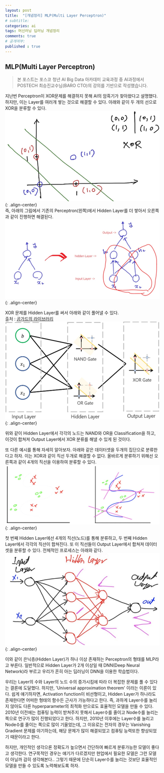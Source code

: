 ```yaml
---
layout: post
title:  "[개념정리] MLP(Multi Layer Perceptron)"
# subtitle: 
categories: ai
tags: 머신러닝 딥러닝 개념정리
comments: true
# 공개여부:
published : true
---
```


## MLP(Multi Layer Perceptron)

> 본 포스트는 포스코 청년 AI Big Data 아카데미 교육과정 중 AI과정에서 POSTECH 최승진교수님(BARO CTO)의 강의를 기반으로 작성했습니다.

지난번 Perceptron이 XOR문제를 해결하지 못해 AI의 암흑기가 찾아왔다고 설명했다. 하지만, 이는 Layer를 여러개 쌓는 것으로 해결할 수 있다. 아래와 같이 두 개의 선으로 XOR을 분류할 수 있다.
![](/assets/img/20200608/1.jpg){: .align-center}  
즉, 아래의 그림에서 기존의 Perceptron(왼쪽)에서 Hidden Layer를 더 쌓아서 오른쪽과 같이 진행하면 해결된다.
![](/assets/img/20200608/2.jpg){: .align-center} 

XOR 문제를 Hidden Layer를 써서 아래와 같이 풀어낼 수 있다.  
출처 : [곰가드의 라이브러리](https://gomguard.tistory.com/178)
![](/assets/img/20200608/3.jpg){: .align-center}  

위와 같이 Hidden Layer에서 각각의 노드는 NAND와 OR을 Classification을 하고, 이것이 합쳐져 Output Layer에서 XOR 분류를 해낼 수 있게 된 것이다.

또 다른 예시를 통해 자세히 알아보자. 아래와 같은 데이터셋을 두개의 집단으로 분류한다고 하자. 이는 XOR과 같이 직선 두개로 해결할 수 없다. 올바르게 분류하기 위해선 오른쪽과 같이 4개의 직선을 이용하여 분류할 수 있다.
![](/assets/img/20200608/4.jpg){: .align-center}  

첫 번째 Hidden Layer에선 4개의 직선(노드)를 통해 분류하고, 두 번째 Hidden Layer에서 각각의 직선이 합쳐진다. 또 이 직선들이 Output Layer에서 합쳐져 데이터셋을 분류할 수 있다. 전체적인 프로세스는 아래와 같다.
![](/assets/img/20200608/5.jpg){: .align-center}  

이와 같이 은닉층(Hidden Layer)가 하나 이상 존재하는 Perceptron의 형태를 MLP라고 부른다. 일반적으로 Hidden Layer가 2개 이상일 때 DNN(Deep Neural Network)라 부르고 우리가 흔히 아는 딥러닝이 DNN을 이용한 학습법이다.

우리는 Layer의 수와 Layer의 노드 수의 증가시킴에 따라 더 복잡한 문제를 풀 수 있다는 결론에 도달했다. 하지만, 'Universal approximation theorem' 이라는 이론이 있다. 쉽게 얘기하자면, Activation function이 비선형이고, Hidden Layer가 하나라도 존재한다면 어떠한 형태의 함수든 근사가 가능하다고 한다. 즉, 과하게 Layer수를 늘리지 않아도 다른 hyperparameter의 최적화 만으로도 효율적인 모델을 만들 수 있다. 2010년 이전에는 컴퓨팅 능력이 받쳐주지 못해서 Layer수를 줄이고 Node수를 늘리는 쪽으로 연구가 많이 진행되었다고 한다. 하지만, 2010년 이후에는 Layer수를 늘리고 Node수를 줄이는 쪽으로 많이 기울었는데, 그 이유로는 전자의 경우는 Vanishing Gradient 문제를 야기하는데, 해당 문제가 많이 해결되었고 컴퓨팅 능력또한 향상되었기 때문이라고 한다.

하지만, 개인적인 생각으론 정확도가 높으면서 간단하여 빠르게 분류가능한 모델이 좋다고 생각한다. 연구목적인 경우는 얘기가 다르겠지만 현업에서 필요한 모델은 그런 모델이 아닐까 감히 생각해본다.. 그렇기 때문에 단순히 Layer수를 늘리는 것보단 효율적인 모델을 만들 수 있도록 노력해보도록 하자.